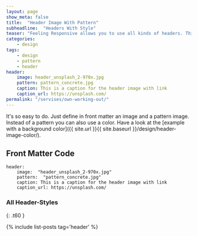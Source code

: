 ```yaml
---
layout: page
show_meta: false
title:  "Header Image With Pattern"
subheadline:  "Headers With Style"
teaser: "Feeling Responsive allows you to use all kinds of headers. This example shows a header image in front of a pattern."
categories:
    - design
tags:
    - design
    - pattern
    - header
header:
    image: header_unsplash_2-970x.jpg
    pattern: pattern_concrete.jpg
    caption: This is a caption for the header image with link
    caption_url: https://unsplash.com/
permalink: "/servises/own-working-out/"
---
```

It's so easy to do. Just define in front matter an image and a pattern image. Instead of a pattern you can also use a color. Have a look at the [example with a background color]({{ site.url }}{{ site.baseurl }}/design/header-image-color/).
<!--more-->

## Front Matter Code

~~~
header:
    image:  "header_unsplash_2-970x.jpg"
    pattern:  "pattern_concrete.jpg"
    caption: This is a caption for the header image with link
    caption_url: https://unsplash.com/
~~~



### All Header-Styles 
{: .t60 }

{% include list-posts tag='header' %}